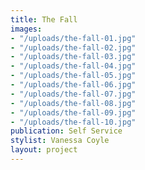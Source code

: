 ```yaml
---
title: The Fall
images:
- "/uploads/the-fall-01.jpg"
- "/uploads/the-fall-02.jpg"
- "/uploads/the-fall-03.jpg"
- "/uploads/the-fall-04.jpg"
- "/uploads/the-fall-05.jpg"
- "/uploads/the-fall-06.jpg"
- "/uploads/the-fall-07.jpg"
- "/uploads/the-fall-08.jpg"
- "/uploads/the-fall-09.jpg"
- "/uploads/the-fall-10.jpg"
publication: Self Service
stylist: Vanessa Coyle
layout: project
---
```


